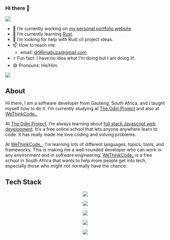 ### Hi there 👋
![](https://user-images.githubusercontent.com/74038190/240906093-9be4d344-6782-461a-b5a6-32a07bf7b34e.gif)

- 🔭 I’m currently working on [my personal portfolio website](https://github.com/dr96mabuza/Personal-Portfolio-1).
- 🌱 I’m currently learning [Rust](https://www.rust-lang.org/).
- 🤔 I’m looking for help with Rust cli project ideas.
- 📫 How to reach me:
    - email: dr96mabuza@gmail.com
- ⚡ Fun fact: I have no idea what I'm doing but I am doing it!.
- 😄 Pronouns: He/Him.

![](https://user-images.githubusercontent.com/74038190/271839856-3b4607a1-1cc6-41f1-926f-892ae880e7a5.gif)
## About
Hi there, I am a software developer from Gauteng, South Africa, and I taught myself how to do it. I'm currently studying at [The Odin Project](https://www.theodinproject.com/) and also at [WeThinkCode_](https://www.wethinkcode.co.za/).

At [The Odin Project](https://www.theodinproject.com/), I'm always learning about [full stack Javascript web development](https://www.theodinproject.com/paths/full-stack-javascript). It's a free online school that lets anyone anywhere learn to code. It has really made me love coding and solving problems.

At [WeThinkCode_](https://www.wethinkcode.co.za/), I'm learning lots of different languages, topics, tools, and frameworks. This is making me a well-rounded developer who can work in any environment and in software engineering. [WeThinkCode_](https://www.wethinkcode.co.za/) is a free school in South Africa that wants to help more people get into tech, especially those who might not normally have the chance.

## Tech Stack
<p align="center">
  <a href="https://skillicons.dev">
    <img src="https://skillicons.dev/icons?i=git" />
  </a>
</p>
<p align="center">
  <a href="https://skillicons.dev">
    <img src="https://skillicons.dev/icons?i=github,postman,gitlab" />
  </a>
</p>
<p align="center">
  <a href="https://skillicons.dev">
    <img src="https://skillicons.dev/icons?i=js,css,java,python,cs" />
  </a>
</p>
<p align="center">
  <a href="https://skillicons.dev">
    <img src="https://skillicons.dev/icons?i=express,html,firebase,webpack,jest,react,jquery" />
  </a>
</p>
<p align="center">
  <a href="https://skillicons.dev">
    <img src="https://skillicons.dev/icons?i=docker,maven,mongodb,sqlite,nodejs,selenium,svg,vscode,idea" />
  </a>
</p>